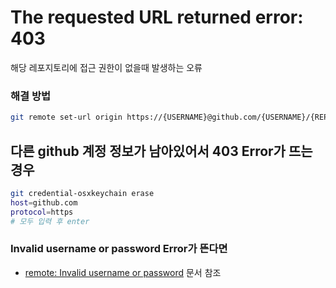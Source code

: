 # The requested URL returned error: 403

해당 레포지토리에 접근 권한이 없을때 발생하는 오류

### 해결 방법

```bash
git remote set-url origin https://{USERNAME}@github.com/{USERNAME}/{REPOSITORY}.git
```

## 다른 github 계정 정보가 남아있어서 403 Error가 뜨는 경우

```bash
git credential-osxkeychain erase
host=github.com
protocol=https
# 모두 입력 후 enter
```

### Invalid username or password Error가 뜬다면

- [remote: Invalid username or password](./remote-invalid-username-or-password.md) 문서 참조
